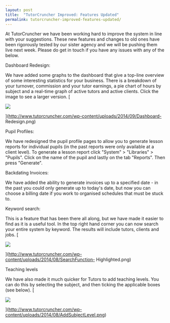 ```yaml
---
layout: post
title:  "TutorCruncher Improved: Features Updated"
permalink: tutorcruncher-improved-features-updated/
---
```

At TutorCruncher we have been working hard to improve the system in line with
your suggestions. These new features and changes to old ones have been
rigorously tested by our sister agency and we will be pushing them live next
week. Please do get in touch if you have any issues with any of the below.

Dashboard Redesign: 

We have added some graphs to the dashboard that give a top-line overview of
some interesting statistics for your business. There is a breakdown of your
turnover, commission and your tutor earnings, a pie chart of hours by subject
and a real-time graph of active tutors and active clients. Click the image to
see a larger version. [

<div class="img-holder full-width">
   <img src="{{ site.static}}/img/blogs/Dashboard-Redesign-1024x513.png" alt-text="Dashboard Redesign"/>
</div>

](http://www.tutorcruncher.com/wp-content/uploads/2014/09/Dashboard-
Redesign.png)

Pupil Profiles: 

We have redesigned the pupil profile pages to allow you to generate lesson
reports for individual pupils (in the past reports were only available at a
client level). To generate a lesson report click "System" > "Libraries" >
"Pupils". Click on the name of the pupil and lastly on the tab "Reports". Then
press "Generate".

Backdating Invoices: 

We have added the ability to generate invoices up to a specified date - in the
past you could only generate up to today's date, but now you can choose a
billing date if you work to organised schedules that must be stuck to.

Keyword search: 

This is a feature that has been there all along, but we have made it easier to
find as it is a useful tool. In the top right hand corner you can now search
your entire system by keyword. The results will include tutors, clients and
jobs. [

<div class="img-holder full-width">
   <img src="{{ site.static}}/img/blogs/SearchFunction-Highlighted-1024x294.png" alt-text="SearchFunction-Highlighted"/>
</div>

](http://www.tutorcruncher.com/wp-content/uploads/2014/08/SearchFunction-
Highlighted.png)

Teaching levels 

We have also made it much quicker for Tutors to add teaching levels. You can
do this by selecting the subject, and then ticking the applicable boxes (see
below). [

<div class="img-holder full-width">
   <img src="{{ site.static}}/img/blogs/AddSubjectLevel-1024x194.png" alt-text="AddSubjectLevel"/>
</div>

](http://www.tutorcruncher.com/wp-content/uploads/2014/08/AddSubjectLevel.png)
